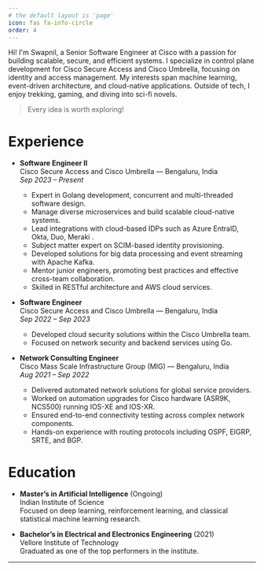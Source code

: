```yaml
---
# the default layout is 'page'
icon: fas fa-info-circle
order: 4
---
```

Hi! I'm Swapnil, a Senior Software Engineer at Cisco with a passion for building scalable, secure, and efficient systems. I specialize in control plane development for Cisco Secure Access and Cisco Umbrella, focusing on identity and access management. My interests span machine learning, event-driven architecture, and cloud-native applications. Outside of tech, I enjoy trekking, gaming, and diving into sci-fi novels.

> Every idea is worth exploring!

# Experience

- **Software Engineer II**  
  Cisco Secure Access and Cisco Umbrella — Bengaluru, India  
  *Sep 2023 – Present*  
  - Expert in Golang development, concurrent and multi-threaded software design.  
  - Manage diverse microservices and build scalable cloud-native systems.  
  - Lead integrations with cloud-based IDPs such as Azure EntraID, Okta, Duo, Meraki .  
  - Subject matter expert on SCIM-based identity provisioning.  
  - Developed solutions for big data processing and event streaming with Apache Kafka.  
  - Mentor junior engineers, promoting best practices and effective cross-team collaboration.  
  - Skilled in RESTful architecture and AWS cloud services.

- **Software Engineer**  
  Cisco Secure Access and Cisco Umbrella — Bengaluru, India  
  *Sep 2022 – Sep 2023*  
  - Developed cloud security solutions within the Cisco Umbrella team.  
  - Focused on network security and backend services using Go.  

- **Network Consulting Engineer**  
  Cisco Mass Scale Infrastructure Group (MIG) — Bengaluru, India  
  *Aug 2021 – Sep 2022*  
  - Delivered automated network solutions for global service providers.  
  - Worked on automation upgrades for Cisco hardware (ASR9K, NCS500) running IOS-XE and IOS-XR.  
  - Ensured end-to-end connectivity testing across complex network components.  
  - Hands-on experience with routing protocols including OSPF, EIGRP, SRTE, and BGP.  

# Education

- **Master’s in Artificial Intelligence** (Ongoing)  
  Indian Institute of Science  
  Focused on deep learning, reinforcement learning, and classical statistical machine learning research.

- **Bachelor’s in Electrical and Electronics Engineering** (2021)  
  Vellore Institute of Technology  
  Graduated as one of the top performers in the institute.  

---
